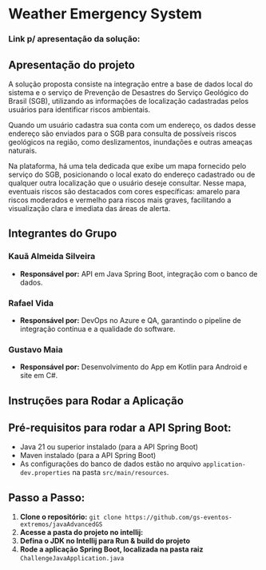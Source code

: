 # Weather Emergency System

### Link p/ apresentação da solução: 

## Apresentação do projeto
A solução proposta consiste na integração entre a base de dados local do sistema e o serviço de Prevenção de Desastres do Serviço Geológico do Brasil (SGB), utilizando as informações de localização cadastradas pelos usuários para identificar riscos ambientais.

Quando um usuário cadastra sua conta com um endereço, os dados desse endereço são enviados para o SGB para consulta de possíveis riscos geológicos na região, como deslizamentos, inundações e outras ameaças naturais.

Na plataforma, há uma tela dedicada que exibe um mapa fornecido pelo serviço do SGB, posicionando o local exato do endereço cadastrado ou de qualquer outra localização que o usuário deseje consultar. Nesse mapa, eventuais riscos são destacados com cores específicas: amarelo para riscos moderados e vermelho para riscos mais graves, facilitando a visualização clara e imediata das áreas de alerta.

## Integrantes do Grupo

### Kauã Almeida Silveira
- **Responsável por:** API em Java Spring Boot, integração com o banco de dados.
### Rafael Vida
- **Responsável por:** DevOps no Azure e QA, garantindo o pipeline de integração contínua e a qualidade do software.
### Gustavo Maia
- **Responsável por:** Desenvolvimento do App em Kotlin para Android e site em C#.

## Instruções para Rodar a Aplicação

## Pré-requisitos para rodar a API Spring Boot:
- Java 21 ou superior instalado (para a API Spring Boot)
- Maven instalado (para a API Spring Boot)
- As configurações do banco de dados estão no arquivo `application-dev.properties` na pasta `src/main/resources`.

## Passo a Passo:

1. **Clone o repositório:**
   ```git clone https://github.com/gs-eventos-extremos/javaAdvancedGS```
2. **Acesse a pasta do projeto no intellij:**
3. **Defina o JDK no Intellij para Run & build do projeto**
4. **Rode a aplicação Spring Boot, localizada na pasta raiz**
   ```ChallengeJavaApplication.java```

